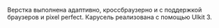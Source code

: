 Верстка выполнена адаптивно, кроссбраузерно и с поддержкой браузеров и pixel perfect.
Карусель реализована с помощью UIkit 3.

